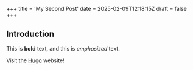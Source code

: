 +++
title = 'My Second Post'
date = 2025-02-09T12:18:15Z
draft = false
+++
## Introduction

This is **bold** text, and this is *emphasized* text.

Visit the [Hugo](https://gohugo.io) website!